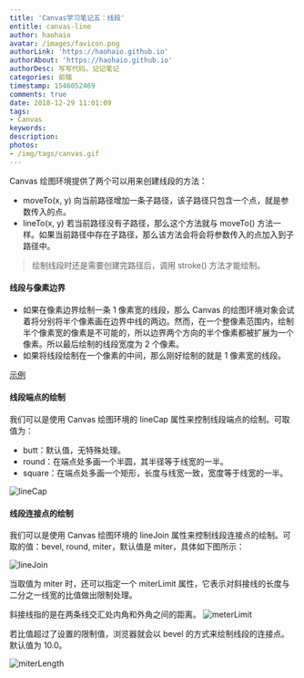 ```yaml
---
title: 'Canvas学习笔记五：线段'
entitle: canvas-line
author: haohaio
avatar: /images/favicon.png
authorLink: 'https://haohaio.github.io'
authorAbout: 'https://haohaio.github.io'
authorDesc: 写写代码，记记笔记
categories: 前端
timestamp: 1546052469
comments: true
date: 2018-12-29 11:01:09
tags:
- Canvas
keywords:
description:
photos:
- /img/tags/canvas.gif
---
```


Canvas 绘图环境提供了两个可以用来创建线段的方法：

- moveTo(x, y)
  向当前路径增加一条子路径，该子路径只包含一个点，就是参数传入的点。
- lineTo(x, y)
  若当前路径没有子路径，那么这个方法就与 moveTo() 方法一样。如果当前路径中存在子路径，那么该方法会将会将参数传入的点加入到子路径中。

> 绘制线段时还是需要创建完路径后，调用 stroke() 方法才能绘制。

#### 线段与像素边界

- 如果在像素边界绘制一条 1 像素宽的线段，那么 Canvas 的绘图环境对象会试着将分别将半个像素画在边界中线的两边。然而，在一个整像素范围内，绘制半个像素宽的像素是不可能的，所以边界两个方向的半个像素都被扩展为一个像素。所以最后绘制的线段宽度为 2 个像素。
- 如果将线段绘制在一个像素的中间，那么刚好绘制的就是 1 像素宽的线段。

[示例](https://codepen.io/haohaio/pen/LMzmWP)

#### 线段端点的绘制

我们可以是使用 Canvas 绘图环境的 lineCap 属性来控制线段端点的绘制。可取值为：

- butt：默认值，无特殊处理。
- round：在端点处多画一个半圆，其半径等于线宽的一半。
- square：在端点处多画一个矩形，长度与线宽一致，宽度等于线宽的一半。

![lineCap](https://upload-images.jianshu.io/upload_images/1692994-5df1aadc7538c769.png)

#### 线段连接点的绘制

我们可以是使用 Canvas 绘图环境的 lineJoin 属性来控制线段连接点的绘制。可取的值：bevel, round, miter，默认值是 miter，具体如下图所示：

![lineJoin](https://upload-images.jianshu.io/upload_images/1692994-a85619d9ed578f91.png)

当取值为 miter 时，还可以指定一个 miterLimit 属性，它表示对斜接线的长度与二分之一线宽的比值做出限制处理。

斜接线指的是在两条线交汇处内角和外角之间的距离。
![meterLimit](https://upload-images.jianshu.io/upload_images/1692994-0130bd65e1f03d98.gif)

若比值超过了设置的限制值，浏览器就会以 bevel 的方式来绘制线段的连接点。默认值为 10.0。

![miterLength](https://upload-images.jianshu.io/upload_images/1692994-145648d3f4b937bf.gif)